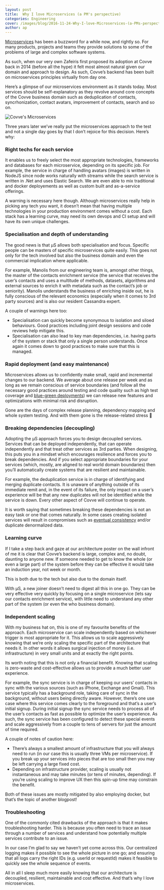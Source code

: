 ```yaml
---
layout: post
title:  Why I love Microservices (a PM's perspective)
categories: Engineering
cover: /images/blog/2016-11-24-Why-I-love-Microservices-(a-PMs-perspective)/microservices.jpg
author: ap
---
```

[Microservices][microservices] has been a buzzword for a while now, and rightly so. For many products, projects and teams they provide solutions to some of the problems of large and complex software systems.

As such, when our very own Zafeiris first proposed its adoption at Covve back in 2014 (before all the hype) it felt most almost natural given our domain and approach to design. As such, Covve’s backend has been built on microservices principles virtually from day one.

Here’s a glimpse of our microservices environment as it stands today. Most services should be self-explanatory as they revolve around core concepts of the Covve business domain such as deduplication of contacts, syncrhonization, contact avatars, improvement of contacts, search and so on.
<!--more-->

![Covve's Microservices](/images/blog/2016-11-24-Why-I-love-Microservices-(a-PMs-perspective)/covvems.png)

Three years later we’ve really put the microservices approach to the test and not a single day goes by that I don’t rejoice for this decision. Here’s why: 

### Right techs for each service
It enables us to freely select the most appropriate technologies, frameworks and databases for each microservice, depending on its specific job. For example, the service in charge of handling avatars (images) is written in NodeJS since node works naturally with streams while the search service is written in .Net and uses Elastic Search. We are even able to mix traditional and docker deployements as well as custom built and as-a-service offerings.

A warning is necessary here though. Although microservices really help in picking any tech you want, it doesn’t mean that having multiple technologies in your production environment comes without a cost. Each stack has a learning curve, may need its own devops and CI setup and will have its own unique challenges.

### Specialisation and depth of understanding
The good news is that μS allows both specialisation and focus. Specific people can be masters of specific microservices quite easily. This goes not only for the tech involved but also the business domain and even the commercial implication where applicable.

For example, Manolis from our engineering team is, amongst other things, the master of the contacts enrichment service (the service that receives the user’s contacts and uses a multitude of methods, datasets, algorithms and external sources to enrich it with metadata such as the contact’s job or seniority). Manolis understands the business of enriching inside out, he is fully conscious of the relevant economics (especially when it comes to 3rd party sources) and is also our resident Cassandra expert.

A couple of warnings here too:

- Specialisation can quickly become synonymous to isolation and siloed behaviours. Good practices including joint design sessions and code reviews help mitigate this.
- Specialisation can also lead to key man dependencies, i.e. having parts of the system or stack that only a single person understands. Once again it comes down to good practices to make sure that this is managed.

### Rapid deployment (and easy maintenance)
Microservices allows us to confidently make small, rapid and incremental changes to our backend. We average about one release per week and as long as we remain conscious of service boundaries (and follow all the necessary good practices around testing and code quality such as high test coverage and [blue-green deployments][bluegreen]) we can release new features and optimizations with minimal risk and disruption.

Gone are the days of complex release planning, dependency mapping and whole system testing. And with them gone is the release-related stress 

### Breaking dependencies (decoupling)
Adopting the μS approach forces you to design decoupled services. Services that can be deployed independently, that can operate independently and that treat other services as 3rd parties. When designing, this puts you in a mindset which encourages resilience and forces you to break dependencies. And if you select appropriate boundaries for your services (which, mostly, are aligned to real world domain boundaries) then you’ll automatically create systems that are resilient and maintainable.

For example, the deduplication service is in charge of identifying and merging duplicate contacts. It is unaware of anything outside of its immediate remit and, in the event of its failure, the only impact on a user’s experience will be that any new duplicates will not be identified while the service is down. Every other aspect of Covve will continue to operate.

It is worth saying that sometimes breaking these dependencies is not an easy task or one that comes naturally. In some cases creating isolated services will result in compromises such as [eventual consistency][eventualconsistency] and/or duplicate denormalized data.

### Learning curve
If I take a step back and gaze at our architecture poster on the wall infront of me it is clear that Covve’s backend is large, complex and, no doubt, daunting to anyone new. If someone needed to get to know the whole (or even a large part) of the system before they can be effective it would take an induction year, not week or month.

This is both due to the tech but also due to the domain itself. 

With μS, a new joiner doesn’t need to digest all this in one go. They can be very effective very quickly by focusing on a single microservice (lets say our contacts enrichment service), with little need to understand any other part of the system (or even the who business domain).

### Independent scaling
With my business hat on, this is one of my favourite benefits of the approach. Each microservice can scale independently based on whichever trigger is most appropriate for it. This allows us to scale aggressively knowing that we’re only scaling the specific part of the architecture that needs it. In other words it allows surgical injection of money (i.e. infrastructure) in very small units and at exactly the right points.

Its worth noting that this is not only a financial benefit. Knowing that scaling is zero-waste and cost-effective allows us to provide a much better user experience.

For example, the sync service is in charge of keeping our users’ contacts in sync with the various sources (such as iPhone, Exchange and Gmail). This service typically has a background role, taking care of sync in the background, without users being directly aware. However, there’s one use case where this service comes clearly to the foreground and that’s a user’s initial signup. During initial signup the sync service needs to process all of the user’s contacts as fast as possible to optimize the user’s experience. As such, the sync service has been configured to detect these special events and scale aggressively from a couple to tens of servers for just the amount of time required.

A couple of notes of caution here:

- There’s always a smallest amount of infrastructure that you will always need to run (in our case this is usually three VMs per microservice). If you break up your services into pieces that are too small then you may be left carrying a large fixed cost.
- Depending on infrastructure provider, scaling is usually not instantaneous and may take minutes (or tens of minutes, depending). If you’re using scaling to improve UX then this spin-up time may constrain the benefit.

Both of these issues are mostly mitigated by also employing docker, but that’s the topic of another blogpost!

### Troubleshooting
One of the commonly cited drawbacks of the approach is that it makes troubleshooting harder. This is because you often need to trace an issue through a number of services and understand how potentially multiple services contribute to an issue. 

In our case I’m glad to say we haven’t yet come across this. Our centralized logging makes it possible to see the whole picture in one go; and ensuring that all logs carry the right IDs (e.g. userId or requestId) makes it feasible to quickly see the whole sequence of events.

All in all I sleep much more easily knowing that our architecture is decoupled, resilient, maintainable and cost effective. And that’s why I love microservices.

[microservices]: https://www.thoughtworks.com/insights/blog/microservices-evolutionary-architecture
[bluegreen]: http://martinfowler.com/bliki/BlueGreenDeployment.html
[eventualconsistency]: https://en.wikipedia.org/wiki/Eventual_consistency